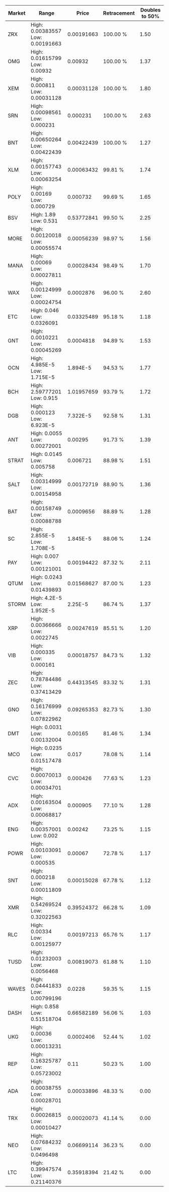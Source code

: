 | Market | Range | Price| Retracement | Doubles to 50% |
| --- | --- | --- | --- | --- |
| ZRX | High: 0.00383557<br />Low: 0.00191663 | 0.00191663 | 100.00 % | 1.50 |
| OMG | High: 0.01615799<br />Low: 0.00932 | 0.00932 | 100.00 % | 1.37 |
| XEM | High: 0.000811<br />Low: 0.00031128 | 0.00031128 | 100.00 % | 1.80 |
| SRN | High: 0.00098561<br />Low: 0.000231 | 0.000231 | 100.00 % | 2.63 |
| BNT | High: 0.00650264<br />Low: 0.00422439 | 0.00422439 | 100.00 % | 1.27 |
| XLM | High: 0.00157743<br />Low: 0.00063254 | 0.00063432 | 99.81 % | 1.74 |
| POLY | High: 0.00169<br />Low: 0.000729 | 0.000732 | 99.69 % | 1.65 |
| BSV | High: 1.89<br />Low: 0.531 | 0.53772841 | 99.50 % | 2.25 |
| MORE | High: 0.00120018<br />Low: 0.00055574 | 0.00056239 | 98.97 % | 1.56 |
| MANA | High: 0.00069<br />Low: 0.00027811 | 0.00028434 | 98.49 % | 1.70 |
| WAX | High: 0.00124999<br />Low: 0.00024754 | 0.0002876 | 96.00 % | 2.60 |
| ETC | High: 0.046<br />Low: 0.0326091 | 0.03325489 | 95.18 % | 1.18 |
| GNT | High: 0.0010221<br />Low: 0.00045269 | 0.0004818 | 94.89 % | 1.53 |
| OCN | High: 4.985E-5<br />Low: 1.715E-5 | 1.894E-5 | 94.53 % | 1.77 |
| BCH | High: 2.59777201<br />Low: 0.915 | 1.01957659 | 93.79 % | 1.72 |
| DGB | High: 0.000123<br />Low: 6.923E-5 | 7.322E-5 | 92.58 % | 1.31 |
| ANT | High: 0.0055<br />Low: 0.00272001 | 0.00295 | 91.73 % | 1.39 |
| STRAT | High: 0.0145<br />Low: 0.005758 | 0.006721 | 88.98 % | 1.51 |
| SALT | High: 0.00314999<br />Low: 0.00154958 | 0.00172719 | 88.90 % | 1.36 |
| BAT | High: 0.00158749<br />Low: 0.00088788 | 0.0009656 | 88.89 % | 1.28 |
| SC | High: 2.855E-5<br />Low: 1.708E-5 | 1.845E-5 | 88.06 % | 1.24 |
| PAY | High: 0.007<br />Low: 0.00121001 | 0.00194422 | 87.32 % | 2.11 |
| QTUM | High: 0.0243<br />Low: 0.01439893 | 0.01568627 | 87.00 % | 1.23 |
| STORM | High: 4.2E-5<br />Low: 1.952E-5 | 2.25E-5 | 86.74 % | 1.37 |
| XRP | High: 0.00366666<br />Low: 0.0022745 | 0.00247619 | 85.51 % | 1.20 |
| VIB | High: 0.000335<br />Low: 0.000161 | 0.00018757 | 84.73 % | 1.32 |
| ZEC | High: 0.78784486<br />Low: 0.37413429 | 0.44313545 | 83.32 % | 1.31 |
| GNO | High: 0.16176999<br />Low: 0.07822962 | 0.09265353 | 82.73 % | 1.30 |
| DMT | High: 0.0031<br />Low: 0.00132004 | 0.00165 | 81.46 % | 1.34 |
| MCO | High: 0.0235<br />Low: 0.01517478 | 0.017 | 78.08 % | 1.14 |
| CVC | High: 0.00070013<br />Low: 0.00034701 | 0.000426 | 77.63 % | 1.23 |
| ADX | High: 0.00163504<br />Low: 0.00068817 | 0.000905 | 77.10 % | 1.28 |
| ENG | High: 0.00357001<br />Low: 0.002 | 0.00242 | 73.25 % | 1.15 |
| POWR | High: 0.00103091<br />Low: 0.000535 | 0.00067 | 72.78 % | 1.17 |
| SNT | High: 0.000218<br />Low: 0.00011809 | 0.00015028 | 67.78 % | 1.12 |
| XMR | High: 0.54269524<br />Low: 0.32022563 | 0.39524372 | 66.28 % | 1.09 |
| RLC | High: 0.00334<br />Low: 0.00125977 | 0.00197213 | 65.76 % | 1.17 |
| TUSD | High: 0.01232003<br />Low: 0.0056468 | 0.00819073 | 61.88 % | 1.10 |
| WAVES | High: 0.04441833<br />Low: 0.00799196 | 0.0228 | 59.35 % | 1.15 |
| DASH | High: 0.858<br />Low: 0.51518704 | 0.66582189 | 56.06 % | 1.03 |
| UKG | High: 0.00036<br />Low: 0.00013231 | 0.0002406 | 52.44 % | 1.02 |
| REP | High: 0.16325787<br />Low: 0.05723002 | 0.11 | 50.23 % | 1.00 |
| ADA | High: 0.00038755<br />Low: 0.00028701 | 0.00033896 | 48.33 % | 0.00 |
| TRX | High: 0.00026815<br />Low: 0.00010427 | 0.00020073 | 41.14 % | 0.00 |
| NEO | High: 0.07684232<br />Low: 0.0496498 | 0.06699114 | 36.23 % | 0.00 |
| LTC | High: 0.39947574<br />Low: 0.21140376 | 0.35918394 | 21.42 % | 0.00 |
